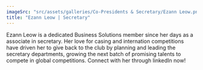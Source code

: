 ```yaml
---
imageSrc: "src/assets/galleries/Co-Presidents & Secretary/Ezann Leow.png"
title: "Ezann Leow | Secretary"
---
```

Ezann Leow is a dedicated Business Solutions member since her days as a associate in secretary. Her love for casing and internation competitions have driven her to give back to the club by planning and leading the secretary departments, growing the next batch of promising talents to compete in global competitions. Connect with her through linkedIn now!
